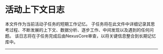 # 活动上下文日志

本文件作为当前活动子任务的短期工作记忆。
子任务将在此文件中详细记录其思考过程、不断发展的上下文、数据分析、逐步工作、中间发现以及遇到的任何问题。
该日志将在子任务完成后由NexusCore审查，以将关键信息整合到长期记忆库中。

---